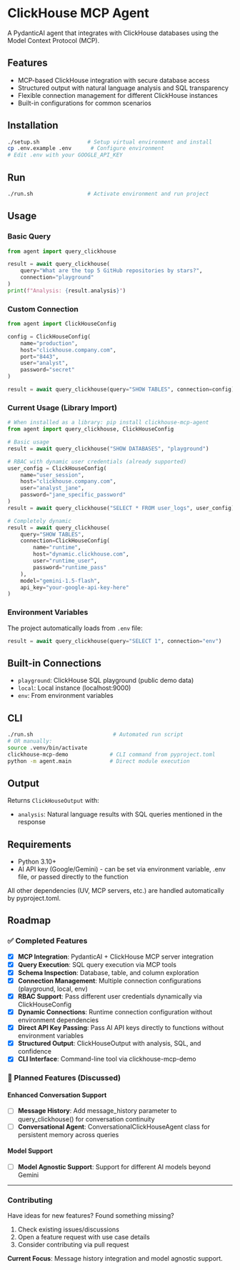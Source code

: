 # ClickHouse MCP Agent

A PydanticAI agent that integrates with ClickHouse databases using the Model Context Protocol (MCP).

## Features

- MCP-based ClickHouse integration with secure database access
- Structured output with natural language analysis and SQL transparency
- Flexible connection management for different ClickHouse instances
- Built-in configurations for common scenarios

## Installation

```bash
./setup.sh               # Setup virtual environment and install
cp .env.example .env      # Configure environment
# Edit .env with your GOOGLE_API_KEY
```

## Run

```bash
./run.sh                 # Activate environment and run project
```

## Usage

### Basic Query

```python
from agent import query_clickhouse

result = await query_clickhouse(
    query="What are the top 5 GitHub repositories by stars?",
    connection="playground"
)
print(f"Analysis: {result.analysis}")
```

### Custom Connection

```python
from agent import ClickHouseConfig

config = ClickHouseConfig(
    name="production",
    host="clickhouse.company.com",
    port="8443",
    user="analyst",
    password="secret"
)

result = await query_clickhouse(query="SHOW TABLES", connection=config)
```

### Current Usage (Library Import)

```python
# When installed as a library: pip install clickhouse-mcp-agent
from agent import query_clickhouse, ClickHouseConfig

# Basic usage
result = await query_clickhouse("SHOW DATABASES", "playground")

# RBAC with dynamic user credentials (already supported)
user_config = ClickHouseConfig(
    name="user_session",
    host="clickhouse.company.com",
    user="analyst_jane",
    password="jane_specific_password"
)
result = await query_clickhouse("SELECT * FROM user_logs", user_config)

# Completely dynamic 
result = await query_clickhouse(
    query="SHOW TABLES",
    connection=ClickHouseConfig(
        name="runtime",
        host="dynamic.clickhouse.com",
        user="runtime_user",
        password="runtime_pass"
    ),
    model="gemini-1.5-flash",
    api_key="your-google-api-key-here" 
)
```

### Environment Variables

The project automatically loads from `.env` file:

```python
result = await query_clickhouse(query="SELECT 1", connection="env")
```

## Built-in Connections

- `playground`: ClickHouse SQL playground (public demo data)
- `local`: Local instance (localhost:9000)
- `env`: From environment variables

## CLI

```bash
./run.sh                         # Automated run script
# OR manually:
source .venv/bin/activate
clickhouse-mcp-demo             # CLI command from pyproject.toml
python -m agent.main            # Direct module execution
```

## Output

Returns `ClickHouseOutput` with:

- `analysis`: Natural language results with SQL queries mentioned in the response

## Requirements

- Python 3.10+
- AI API key (Google/Gemini) - can be set via environment variable, .env file, or passed directly to the function

All other dependencies (UV, MCP servers, etc.) are handled automatically by pyproject.toml.

## Roadmap

### ✅ Completed Features

- [x] **MCP Integration**: PydanticAI + ClickHouse MCP server integration
- [x] **Query Execution**: SQL query execution via MCP tools
- [x] **Schema Inspection**: Database, table, and column exploration
- [x] **Connection Management**: Multiple connection configurations (playground, local, env)
- [x] **RBAC Support**: Pass different user credentials dynamically via ClickHouseConfig
- [x] **Dynamic Connections**: Runtime connection configuration without environment dependencies
- [x] **Direct API Key Passing**: Pass AI API keys directly to functions without environment variables
- [x] **Structured Output**: ClickHouseOutput with analysis, SQL, and confidence
- [x] **CLI Interface**: Command-line tool via clickhouse-mcp-demo

### 🚧 Planned Features (Discussed)

#### Enhanced Conversation Support

- [ ] **Message History**: Add message_history parameter to query_clickhouse() for conversation continuity
- [ ] **Conversational Agent**: ConversationalClickHouseAgent class for persistent memory across queries

#### Model Support

- [ ] **Model Agnostic Support**: Support for different AI models beyond Gemini

---

### Contributing

Have ideas for new features? Found something missing?

1. Check existing issues/discussions
2. Open a feature request with use case details
3. Consider contributing via pull request

**Current Focus**: Message history integration and model agnostic support.
